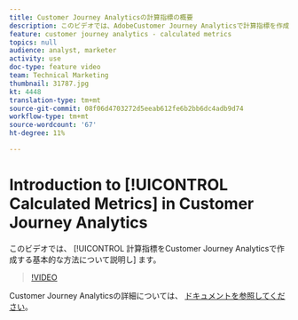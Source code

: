 ```yaml
---
title: Customer Journey Analyticsの計算指標の概要
description: このビデオでは、AdobeCustomer Journey Analyticsで計算指標を作成する基本的な手順を説明します。
feature: customer journey analytics - calculated metrics
topics: null
audience: analyst, marketer
activity: use
doc-type: feature video
team: Technical Marketing
thumbnail: 31787.jpg
kt: 4448
translation-type: tm+mt
source-git-commit: 08f06d4703272d5eeab612fe6b2bb6dc4adb9d74
workflow-type: tm+mt
source-wordcount: '67'
ht-degree: 11%

---
```



# Introduction to [!UICONTROL Calculated Metrics] in Customer Journey Analytics

このビデオでは、 [!UICONTROL 計算指標をCustomer Journey Analyticsで作成する基本的な方法について説明し] ます。

>[!VIDEO](https://video.tv.adobe.com/v/31787/?quality=12)

Customer Journey Analyticsの詳細については、 [ドキュメントを参照してください](https://docs.adobe.com/content/help/ja-JP/analytics-platform/using/cja-landing.html)。
